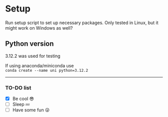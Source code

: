 # Setup 
Run setup script to set up necessary packages. Only tested in Linux, but it might work on Windows as well?

## Python version
3.12.2 was used for testing

If using anaconda/miniconda use  
`conda create --name uni python=3.12.2`



---


### TO-DO list 
- [x] Be cool 😎
- [ ] Sleep 💤
- [ ] Have some fun 😜
